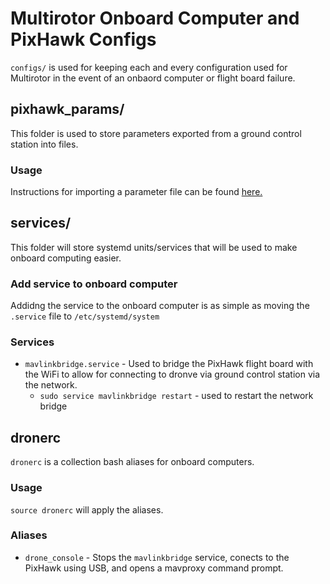 # Multirotor Onboard Computer and PixHawk Configs
`configs/` is used for keeping each and every configuration used for Multirotor in the event of an onbaord computer or flight board failure. 

## pixhawk_params/
This folder is used to store parameters exported from a ground control station into files.
### Usage
Instructions for importing a parameter file can be found [here.](https://docs.google.com/document/d/1zZzH87_Gwm47xbhOUgo8qDxqH14eNERKENXVQBF1z8E/edit#heading=h.ffn7z82owif7)

## services/ 
This folder will store systemd units/services that will be used to make onboard computing easier. 

### Add service to onboard computer
Addidng the service to the onboard computer is as simple as moving the `.service` file to `/etc/systemd/system`

### Services
* `mavlinkbridge.service` - Used to bridge the PixHawk flight board with the WiFi to allow for connecting to dronve via ground control station via the network.
    - `sudo service mavlinkbridge restart` - used to restart the network bridge 

## dronerc
`dronerc` is a collection bash aliases for onboard computers.
### Usage
`source dronerc` will apply the aliases.
### Aliases
* `drone_console` - Stops the `mavlinkbridge` service, conects to the PixHawk using USB, and opens a mavproxy command prompt.